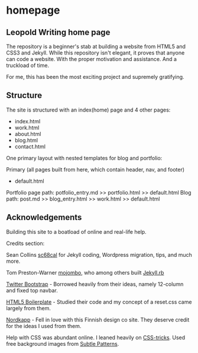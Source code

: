 homepage
========

Leopold Writing home page
--------------------

The repository is a beginner's stab at building a website from HTML5 and CSS3 and Jekyll. 
While this repository isn't elegant, it proves that anyone can code a website. With the proper
motivation and assistance. And a truckload of time. 

For me, this has been the most exciting project and supremely gratifying.

Structure
------------

The site is structured with an index(home) page and 4 other pages:

+ index.html 
+ work.html 
+ about.html
+ blog.html
+ contact.html
 
One primary layout with nested templates for blog and portfolio:

Primary (all pages built from here, which contain header, nav, and footer)
+ default.html

Portfolio page path: potfolio_entry.md >> portfolio.html >> default.html
Blog path: post.md >> blog_entry.html >> work.html >> default.html


Acknowledgements
--------------

Building this site to a boatload of online and real-life help. 

Credits section:

Sean Collins [sc68cal](https://github.com/sc68cal) for Jekyll coding, Wordpress migration, tips, and much more.

Tom Preston-Warner [mojombo](https://github.com/mojombo), who among others built [Jekyll.rb](https://github.com/mojombo/jekyll)

[Twitter Bootstrap](http://twitter.github.com/bootstrap/) - Borrowed heavily from their ideas, namely 12-column and fixed top navbar.

[HTML5 Boilerplate](https://github.com/h5bp/html5-boilerplate) - Studied their code and my concept of a reset.css came largely from them.

[Nordkapp](http://www.nordkapp.fi) - Fell in love with this Finnish design co site. They deserve credit for the ideas I used from them.

Help with CSS was abundant online. I leaned heavily on [CSS-tricks](CSS-tricks.com). 
Used free background images from [Subtle Patterns](subtlepatterns.com).


